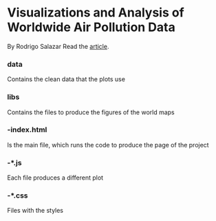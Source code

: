 # Visualizations and Analysis of Worldwide Air Pollution Data
By Rodrigo Salazar
Read the [article](https://rodslzr.github.io/portfolio/Air%20pollution%20mortality/Data_Viz/).

### data
Contains the clean data that the plots use

### libs
Contains the files to produce the figures of the world maps

###  -index.html
Is the main file, which runs the code to produce the page of the project

### -*.js
Each file produces a different plot

### -*.css
Files with the styles
